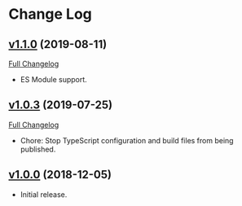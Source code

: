 # Change Log

## [v1.1.0](https://github.com/PacoteJS/pacote/tree/@pacote/immutable/1.1.0) (2019-08-11)

[Full Changelog](https://github.com/PacoteJS/pacote/compare/@pacote/immutable@1.0.3...@pacote/immutable@1.1.0)

- ES Module support.

## [v1.0.3](https://github.com/PacoteJS/pacote/tree/@pacote/immutable@1.0.3) (2019-07-25)

[Full Changelog](https://github.com/PacoteJS/pacote/compare/@pacote/immutable@1.0.2...@pacote/immutable@1.0.3)

- Chore: Stop TypeScript configuration and build files from being published.

## [v1.0.0](https://github.com/PacoteJS/pacote/tree/@pacote/immutable@1.0.0) (2018-12-05)

- Initial release.
